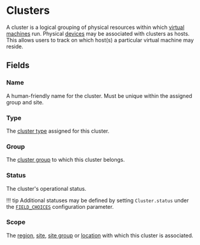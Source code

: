 # Clusters

A cluster is a logical grouping of physical resources within which [virtual machines](./virtualmachine.md) run. Physical [devices](../dcim/device.md) may be associated with clusters as hosts. This allows users to track on which host(s) a particular virtual machine may reside.

## Fields

### Name

A human-friendly name for the cluster. Must be unique within the assigned group and site.

### Type

The [cluster type](./clustertype.md) assigned for this cluster.

### Group

The [cluster group](./clustergroup.md) to which this cluster belongs.

### Status

The cluster's operational status.

!!! tip
    Additional statuses may be defined by setting `Cluster.status` under the [`FIELD_CHOICES`](../../configuration/data-validation.md#field_choices) configuration parameter.

### Scope

The [region](../dcim/region.md), [site](../dcim/site.md), [site group](../dcim/sitegroup.md) or [location](../dcim/location.md) with which this cluster is associated.
